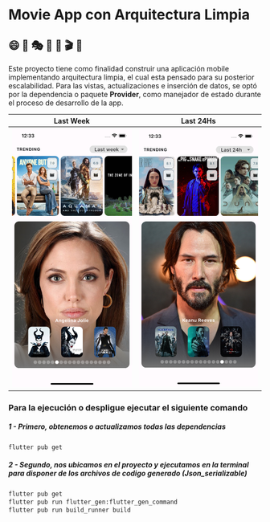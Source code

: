 # Movie App con Arquitectura Limpia

## 😄 👀 🎭 📱 🎦 🎬 🍿

Este proyecto tiene como finalidad construir una aplicación mobile implementando arquitectura limpia, el cual esta pensado para su posterior escalabilidad.
Para las vistas, actualizaciones e inserción de datos, se optó por la dependencia o paquete **Provider**, como manejador de estado  durante el proceso de desarrollo de la app.

| Last Week   | Last 24Hs  |
| --- | --- |
| ![Screenshot](./lib/pictures/ui.png)  | ![Screenshot](./lib/pictures/ui1.png) |

### Para la ejecución o despligue ejecutar el siguiente comando

##### 1 - Primero, obtenemos o actualizamos todas las dependencias

```
flutter pub get
```

##### 2 - Segundo, nos ubicamos en el proyecto y ejecutamos en la terminal para disponer de los archivos de codigo generado (Json_serializable)

```
flutter pub get
flutter pub run flutter_gen:flutter_gen_command
flutter pub run build_runner build
```
